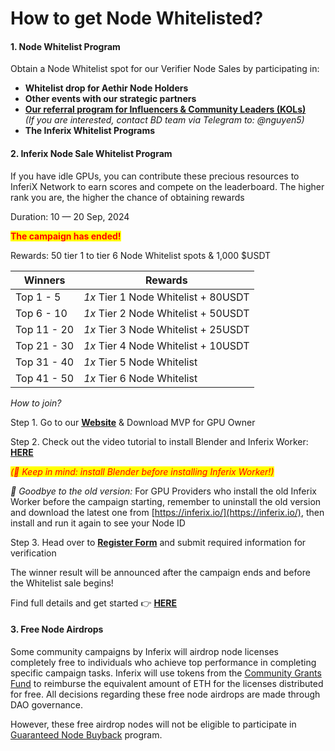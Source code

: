 # How to get Node Whitelisted?

#### 1. **Node Whitelist Program**

Obtain a Node Whitelist spot for our Verifier Node Sales by participating in:

* **Whitelist drop for Aethir Node Holders**&#x20;
* **Other events with our strategic partners**&#x20;
* [**Our referral program for Influencers & Community Leaders (KOLs)**](referral-program.md)\
  _(If you are interested, contact BD team via Telegram to: @nguyen5)_
* **The Inferix Whitelist Programs**&#x20;

#### **2. Inferix Node Sale Whitelist Program**

If you have idle GPUs, you can contribute these precious resources to InferiX Network to earn scores and compete on the leaderboard. The higher rank you are, the higher the chance of obtaining rewards

Duration: 10 — 20 Sep, 2024

<mark style="color:red;background-color:yellow;">**The campaign has ended!**</mark>

Rewards: 50 tier 1 to tier 6 Node Whitelist spots & 1,000 $USDT



| Winners     | Rewards                             |
| ----------- | ----------------------------------- |
| Top 1 - 5   | _1x_ Tier 1 Node Whitelist + 80USDT |
| Top 6 - 10  | _1x_ Tier 2 Node Whitelist + 50USDT |
| Top 11 - 20 | _1x_ Tier 3 Node Whitelist + 25USDT |
| Top 21 - 30 | _1x_ Tier 4 Node Whitelist + 10USDT |
| Top 31 - 40 | _1x_ Tier 5 Node Whitelist          |
| Top 41 - 50 | _1x_ Tier 6 Node Whitelist          |



_How to join?_

Step 1. Go to our [**Website**](https://inferix.io/) & Download MVP for GPU Owner

Step 2. Check out the video tutorial to install Blender and Inferix Worker: [**HERE**](https://www.youtube.com/watch?v=ZPH9tKSPcsE\&t=1s)

_<mark style="color:red;background-color:yellow;">(📌 Keep in mind: install Blender before installing Inferix Worker!)</mark>_

_**👋** Goodbye to the old version:_ For GPU Providers who install the old Inferix Worker before the campaign starting, remember to uninstall the old version and download the latest one from [https://inferix.io/](https://inferix.io/), then install and run it again to see your Node ID

Step 3. Head over to [**Register Form**](https://inferix.io/register) and submit required information for verification

The winner result will be announced after the campaign ends and before the Whitelist sale begins!

Find full details and get started 👉 [**HERE**](https://medium.com/@inferixgpu/inferix-node-whitelist-program-78b278568fc7)

#### 3. Free Node Airdrops

Some community campaigns by Inferix will airdrop node licenses completely free to individuals who achieve top performance in completing specific campaign tasks. Inferix will use tokens from the [Community Grants Fund](../../inferix-whitepaper/economic-model/token-metrics-and-allocation/token-allocation.md) to reimburse the equivalent amount of ETH for the licenses distributed for free. All decisions regarding these free node airdrops are made through DAO governance.

However, these free airdrop nodes will not be eligible to participate in [Guaranteed Node Buyback](guaranteed-node-buyback.md) program.

